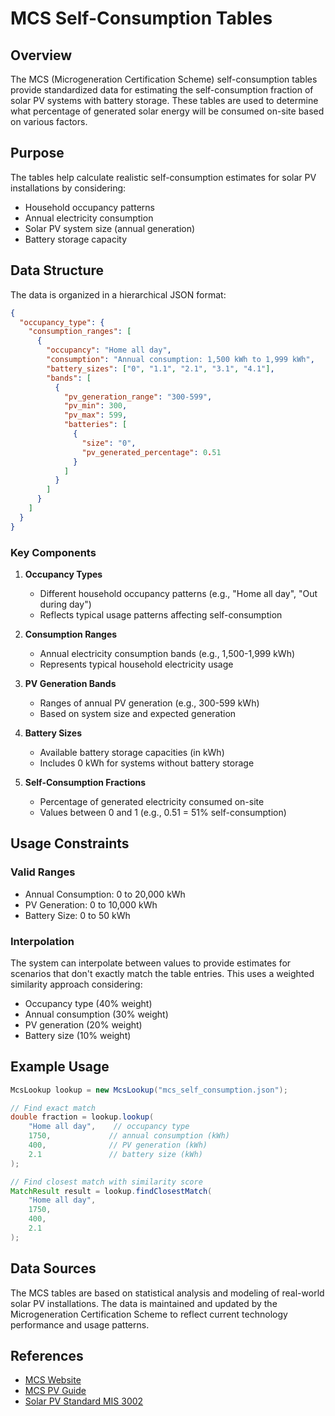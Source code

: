 # MCS Self-Consumption Tables

## Overview
The MCS (Microgeneration Certification Scheme) self-consumption tables provide standardized data for estimating the self-consumption fraction of solar PV systems with battery storage. These tables are used to determine what percentage of generated solar energy will be consumed on-site based on various factors.

## Purpose
The tables help calculate realistic self-consumption estimates for solar PV installations by considering:
- Household occupancy patterns
- Annual electricity consumption
- Solar PV system size (annual generation)
- Battery storage capacity

## Data Structure
The data is organized in a hierarchical JSON format:

```json
{
  "occupancy_type": {
    "consumption_ranges": [
      {
        "occupancy": "Home all day",
        "consumption": "Annual consumption: 1,500 kWh to 1,999 kWh",
        "battery_sizes": ["0", "1.1", "2.1", "3.1", "4.1"],
        "bands": [
          {
            "pv_generation_range": "300-599",
            "pv_min": 300,
            "pv_max": 599,
            "batteries": [
              {
                "size": "0",
                "pv_generated_percentage": 0.51
              }
            ]
          }
        ]
      }
    ]
  }
}
```

### Key Components

1. **Occupancy Types**
   - Different household occupancy patterns (e.g., "Home all day", "Out during day")
   - Reflects typical usage patterns affecting self-consumption

2. **Consumption Ranges**
   - Annual electricity consumption bands (e.g., 1,500-1,999 kWh)
   - Represents typical household electricity usage

3. **PV Generation Bands**
   - Ranges of annual PV generation (e.g., 300-599 kWh)
   - Based on system size and expected generation

4. **Battery Sizes**
   - Available battery storage capacities (in kWh)
   - Includes 0 kWh for systems without battery storage

5. **Self-Consumption Fractions**
   - Percentage of generated electricity consumed on-site
   - Values between 0 and 1 (e.g., 0.51 = 51% self-consumption)

## Usage Constraints

### Valid Ranges
- Annual Consumption: 0 to 20,000 kWh
- PV Generation: 0 to 10,000 kWh
- Battery Size: 0 to 50 kWh

### Interpolation
The system can interpolate between values to provide estimates for scenarios that don't exactly match the table entries. This uses a weighted similarity approach considering:
- Occupancy type (40% weight)
- Annual consumption (30% weight)
- PV generation (20% weight)
- Battery size (10% weight)

## Example Usage

```java
McsLookup lookup = new McsLookup("mcs_self_consumption.json");

// Find exact match
double fraction = lookup.lookup(
    "Home all day",    // occupancy type
    1750,             // annual consumption (kWh)
    400,              // PV generation (kWh)
    2.1               // battery size (kWh)
);

// Find closest match with similarity score
MatchResult result = lookup.findClosestMatch(
    "Home all day",
    1750,
    400,
    2.1
);
```

## Data Sources
The MCS tables are based on statistical analysis and modeling of real-world solar PV installations. The data is maintained and updated by the Microgeneration Certification Scheme to reflect current technology performance and usage patterns.

## References
- [MCS Website](https://mcscertified.com/)
- [MCS PV Guide](https://mcscertified.com/standards-tools-library/)
- [Solar PV Standard MIS 3002](https://mcscertified.com/standards-tools-library/) 